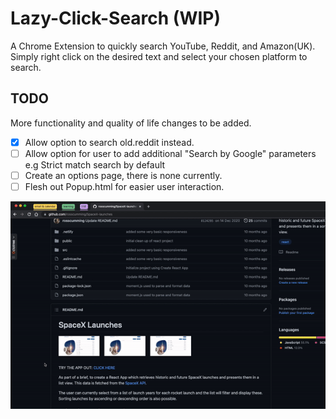# Lazy-Click-Search (WIP)

A Chrome Extension to quickly search YouTube, Reddit, and Amazon(UK). Simply right click on the desired text and select your chosen platform to search.

## TODO

More functionality and quality of life changes to be added.

- [x] Allow option to search old.reddit instead.
- [ ] Allow option for user to add additional "Search by Google" parameters e.g Strict match search by default
- [ ] Create an options page, there is none currently.
- [ ] Flesh out Popup.html for easier user interaction.

![Gif of scraper in action](images/LCSintro.gif)
